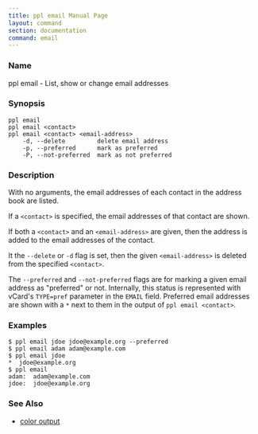 ```yaml
---
title: ppl email Manual Page
layout: command
section: documentation
command: email
---
```


### Name

ppl email - List, show or change email addresses

### Synopsis

    ppl email
    ppl email <contact>
    ppl email <contact> <email-address>
        -d, --delete         delete email address
        -p, --preferred      mark as preferred
        -P, --not-preferred  mark as not preferred

### Description

With no arguments, the email addresses of each contact in the address book are
listed.

If a `<contact>` is specified, the email addresses of that contact are shown.

If both a `<contact>` and an `<email-address>` are given, then the address is
added to the email addresses of the contact.

It the `--delete` or `-d` flag is set, then the given `<email-address>` is
deleted from the specified `<contact>`.

The `--preferred` and `--not-preferred` flags are for marking a given email
address as "preferred" or not. Internally, this status is represented with
vCard's `TYPE=pref` parameter in the `EMAIL` field. Preferred email addresses
are shown with a `*` next to them in the output of `ppl email <contact>`.

### Examples

    $ ppl email jdoe jdoe@example.org --preferred
    $ ppl email adam adam@example.com
    $ ppl email jdoe
    *  jdoe@example.org
    $ ppl email
    adam:  adam@example.com
    jdoe:  jdoe@example.org

### See Also

* [color output](/documentation/configuration/color_email)

